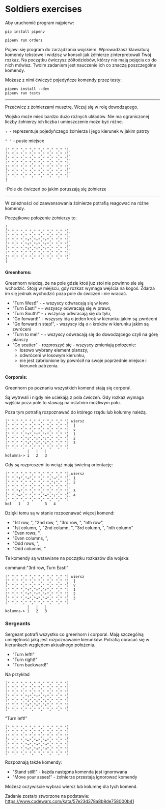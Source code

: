# Soldiers exercises

Aby uruchomić program najpierw:

```
pip install pipenv

pipenv run orders
```

Pojawi się program do zarządzania wojskiem.
Wprowadzasz klawiaturą komendy tekstowe i widzisz w konsoli jak żółnierze zinterpretowali Twój rozkaz.
Na początku ćwiczysz żóltodziobów, którzy nie mają pojęcia co do nich mówisz.
Twoim zadaniem jest nauczenie ich co znaczą poszczególne komendy.

Możesz z nimi ćwiczyć pojedyńcze komendy przez testy:
```
pipenv install --dev
pipenv run tests
```

------------------------------------------

Przećwicz z żołnierzami musztrę.
Wczuj się w rolę dowodzącego.

Wojsko może mieć bardzo dużo różnych układów.
Nie ma ograniczonej liczby żołnierzy
ich liczba i umieszczenie może być różne.

```↑ ```- reprezentuje pojedyńczego żołnierza i jego kierunek w jakim patrzy

```" "``` - puste miejsce

```[
[" "," "," "," "," "," "," "],
[" "," "," "," "," "," "," "],
[" "," "," "," "," "," "," "],
[" "," "," "," "," "," "," "],
[" "," "," "," "," "," "," "],
[" "," "," "," "," "," "," "],
[" "," "," "," "," "," "," "]
]
```
 -Pole do ćwiczeń po jakim poruszają się żołnierze

------------------------------------------


W zależności od zaawansowania żołnierze potrafią reagować na różne komendy.

Początkowe położenie żołnierzy to:
```
[
[" "," "," "," "," "," "," "],
[" "," "," "," "," "," "," "],
[" "," ","↑","↑","↑"," "," "],
[" "," ","↑","↑","↑"," "," "],
[" "," ","↑","↑","↑"," "," "],
[" "," "," "," "," "," "," "],
[" "," "," "," "," "," "," "]
]
```

#### Greenhorns:

Greenhorn wiedzą, że na pole gdzie ktoś już stoi nie powinno sie się wchodzić.
Stoją w miejscu, gdy rozkaz wymaga wejścia na kogoś.
Zdarza im się jednak wychodzić poza pole do ćwiczeń i nie wracać.

- "Turn West!" - `←` wszyscy odwracają się w lewo
- "Turn East!" -  `→` wszyscy odwracają się w prawo,
- "Turn South!" -  `↓` wszyscy odwracają się do tyłu,
- "Go forward!" - wszyscy idą o jeden krok w kierunku jakim są zwróceni
- "Go forward n step!", - wszyscy idą o `n` kroków w kierunku jakim są zwróceni
- "Turn to me!" - `↑` wszyscy odwracają się do dowodzącego czyli na górę planszy
- "Go scatter" - rozproszyć się - wszyscy zmieniają położenie:
  - losowo wybrany element planszy,
  - odwróceni w losowym kierunku,
  - nie jest zabrionione by powrócił na swoje poprzednie miejsce i kierunek patrzenia.

#### Corporals:

Greenhorn po poznaniu wszystkich komend stają się corporal.

Są wytrwali i nigdy nie uciekają z pola ćwiczeń.
Gdy rozkaz wymaga wyjścia poza pole to stawają na ostatnim możliwym polu.

Poza tym potrafią rozpoznawać do którego rzędu lub kolumny należą.

```
[" "," "," "," "," "," "," "] wiersz
[" "," "," "," "," "," "," "]  |
[" "," "," "," "," "," "," "]  v
[" "," ","↑","↑","↑"," "," "]  1
[" "," ","↓","↓","↓"," "," "]  2
[" "," ","↓","↓","↓"," "," "]  3
[" "," "," "," "," "," "," "]
          |   |   |
kolumna-> 1   2   3
```

Gdy są rozproszeni to wciąż mają świetną orientację:

```
[" "," "," "," "," "," "," "],wiersz
[" ","↑","→"," "," ","→"," "], 1
[" "," "," "," "," ","↓"," "], 2
[" "," "," "," "," "," "," "],
[" ","↑"," "," "," "," "," "], 3
[" ","←"," "," ","←","↓"," "], 4
[" "," "," "," "," "," "," "]
kol   1   2       3   4
```

Dzięki temu są w stanie rozpoznawać więcej komend:

- "1st row, ", "2nd row, ", "3rd row, ", "nth row",
- "1st column, ", "2nd column, ", "3rd column, ", "nth column"
- "Even rows, ",
- "Even columns, ",
- "Odd rows, ",
- "Odd columns, "

Te komendy są wstawiane na początku rozkazów dla wojska:

command:"3rd row, Turn East!"
```
[" "," "," "," "," "," "," "] wiersz
[" "," "," "," "," "," "," "]  |
[" "," "," "," "," "," "," "]  v
[" "," ","↑","↑","↑"," "," "]  1
[" "," ","↑","↑","↑"," "," "]  2
[" "," ","→","→","→"," "," "]  3
[" "," "," "," "," "," "," "]
          |   |   |
kolumna-> 1   2   3
```

### Sergeants
Sergeant potrafi wszystko co greenhorn i corporal.
Mają szczególną umiejętność jaką jest rozpoznawanie kierunków.
Potrafią obracać się w kierunkach względem aktualnego położenia.

- "Turn left!"
- "Turn right!"
- "Turn backward!"

Na przykład

```
[" "," "," "," "," "," "," "]
[" "," "," "," "," "," "," "]
[" "," "," "," "," "," "," "]
[" "," ","↑","↑","↑"," "," "]
[" "," ","↓","↓","↓"," "," "]
[" "," ","↓","↓","↓"," "," "]
[" "," "," "," "," "," "," "]
```
"Turn left!"
```
[" "," "," "," "," "," "," "]
[" "," "," "," "," "," "," "]
[" "," "," "," "," "," "," "]
[" "," ","←","←","←"," "," "]
[" "," ","→","→","→"," "," "]
[" "," ","→","→","→"," "," "]
[" "," "," "," "," "," "," "]
```

Rozpoznają także komendy:

- "Stand still!" - każda następna komenda jest ignorowana
- "Move your asses!" - żołnierze przestają ignorować komendy

Możesz oczywiście wybrać wiersz lub kolumnę dla tych komend.

Zadanie zostało stworzone na podstawie:
https://www.codewars.com/kata/57e23d378a8b8de758000b41